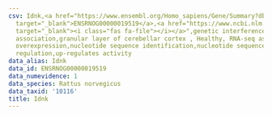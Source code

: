 ```yaml
---
csv: Idnk,<a href="https://www.ensembl.org/Homo_sapiens/Gene/Summary?db=core;g=ENSRNOG00000019519"
  target="_blank">ENSRNOG00000019519</a>,<a href="https://www.ncbi.nlm.nih.gov/pubmed/30467350"
  target="_blank"><i class="fas fa-file"></i></a>",genetic interference,functional
  association,granular layer of cerebellar cortex , Healthy, RNA-seq assay, hsf-1
  overexpression,nucleotide sequence identification,nucleotide sequence identification,transcriptional
  regulation,up-regulates activity
data_alias: Idnk
data_id: ENSRNOG00000019519
data_numevidence: 1
data_species: Rattus norvegicus
data_taxid: '10116'
title: Idnk
---
```

